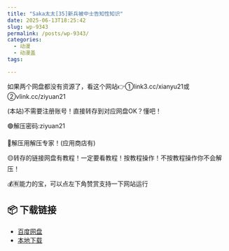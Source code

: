```yaml
---
title: "Saka太太[35]新兵被中士告知性知识"
date: 2025-06-13T18:25:42
slug: wp-9343
permalink: /posts/wp-9343/
categories:
  - 动漫
  - 动漫盖
tags:

---
```


如果两个网盘都没有资源了，看这个网站👉①link3.cc/xianyu21或②vlink.cc/ziyuan21

(本站)不需要注册账号！直接转存到对应网盘OK？懂吧！

🟢解压密码:ziyuan21

🔵解压用解压专家！(应用商店有)

🟡转存的链接网盘有教程！一定要看教程！按教程操作！不按教程操作你不会解压！

💰🈶能力的宝，可以点左下角赞赏支持一下网站运行

## 📦 下载链接
- [百度网盘](https://blziyuan21.com/pay-download/9343?key=b1832e02e1&down_id=0)
- [本地下载](https://blziyuan21.com/pay-download/9343?key=b1832e02e1&down_id=1)

